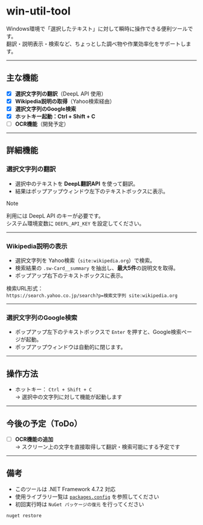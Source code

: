 # win-util-tool

Windows環境で「選択したテキスト」に対して瞬時に操作できる便利ツールです。  
翻訳・説明表示・検索など、ちょっとした調べ物や作業効率化をサポートします。

---

## 主な機能

- [x] **選択文字列の翻訳**（DeepL API 使用）
- [x] **Wikipedia説明の取得**（Yahoo検索経由）
- [x] **選択文字列のGoogle検索**
- [x] **ホットキー起動：Ctrl + Shift + C**
- [ ] **OCR機能**（開発予定）

---

## 詳細機能

### 選択文字列の翻訳

- 選択中のテキストを **DeepL翻訳API** を使って翻訳。
- 結果はポップアップウィンドウ左下のテキストボックスに表示。

> [!NOTE]
> 利用には DeepL API のキーが必要です。  
> システム環境変数に `DEEPL_API_KEY` を設定してください。

---

### Wikipedia説明の表示

- 選択文字列を Yahoo検索（`site:wikipedia.org`）で検索。
- 検索結果の `.sw-Card__summary` を抽出し、**最大5件**の説明文を取得。
- ポップアップ右下のテキストボックスに表示。

検索URL形式：  
`https://search.yahoo.co.jp/search?p=検索文字列 site:wikipedia.org`

---

### 選択文字列のGoogle検索

- ポップアップ左下のテキストボックスで `Enter` を押すと、Google検索ページが起動。
- ポップアップウィンドウは自動的に閉じます。

---

## 操作方法

- ホットキー： `Ctrl + Shift + C`  
  -> 選択中の文字列に対して機能が起動します

---

## 今後の予定（ToDo）

- [ ] **OCR機能の追加**  
  -> スクリーン上の文字を直接取得して翻訳・検索可能にする予定です

---

## 備考

- このツールは .NET Framework 4.7.2 対応  
- 使用ライブラリ一覧は [`packages.config`](./packages.config) を参照してください
- 初回実行時は `NuGet パッケージの復元` を行ってください

```bash
nuget restore
